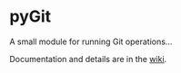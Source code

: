 # pyGit
A small module for running Git operations...

Documentation and details are in the [wiki](https://github.com/thetechrobo/pygit/wiki).
